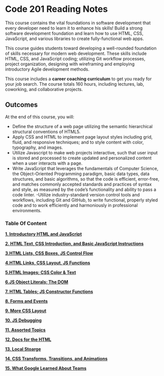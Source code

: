 # Code 201 Reading Notes

This course contains the vital foundations in software development that every developer need to learn it 
to enhance his skills!
Build a strong software development foundation and learn how to use HTML, CSS, JavaScript, and various libraries to create fully-functional web apps.

This course guides students toward developing a well-rounded foundation of skills necessary for modern web development. These skills include HTML, CSS, and JavaScript coding; utilizing Git workflow processes, project organization, designing with wireframing and employing introductory Agile development methods.

This course includes a **career coaching curriculum** to get you ready for your job search. The course totals 160 hours, including lectures, lab, coworking, and collaborative projects.

## Outcomes
At the end of this course, you will:

- Define the structure of a web page utilizing the semantic hierarchical structural conventions of HTML5.
- Apply CSS and HTML to implement page layout styles including grid, fluid, and responsive techniques; and to style content with color, typography, and images.
- Utilize Javascript to make web projects interactive, such that user input is stored and processed to create updated and personalized content when a user interacts with a page.
- Write JavaScript that leverages the fundamentals of Computer Science, the Object-Oriented Programming paradigm, basic data types, data structures, and basic algorithms, so that the code is efficient, error-free, and matches commonly accepted standards and practices of syntax and style, as measured by the code’s functionality and ability to pass a code linter.
-Utilize industry-standard version control tools and workflows, including Git and GitHub, to write functional, properly styled code and to work efficiently and harmoniously in professional environments.

###  Table Of Content 
**[1.  Introductory HTML and JavaScript](#heading--1)**

**[2. HTML Text, CSS Introduction, and Basic JavaScript Instructions](#heading--2)**

**[3.HTML Lists, CSS Boxes, JS Control Flow](#heading--3)**

**[4.HTML Links, CSS Layout, JS Functions](#heading--4)**

**[5.HTML Images; CSS Color & Text](#heading--5)**

**[6.JS Object Literals; The DOM](#heading--6)**

**[7. HTML Tables; JS Constructor Functions](#heading--7)**

**[8. Forms and Events](#heading--8)**

**[9. More CSS Layout](#heading--9)**

**[10. JS Debugging](#heading--10)**

**[11. Assorted Topics](#heading--11)**

**[12. Docs for the HTML](#heading--12)**

**[13. Local Stoarge](#heading--13)**

**[14.  CSS Transforms, Transitions, and Animations](#heading--14)**

**[15.  What Google Learned About Teams](#heading--15)**





